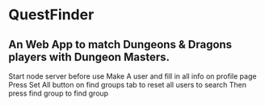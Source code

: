 # QuestFinder
## An Web App to match Dungeons & Dragons players with Dungeon Masters.
Start node server before use
Make A user and fill in all info on profile page
Press Set All button on find groups tab to reset all users to search
Then press find group to find group
